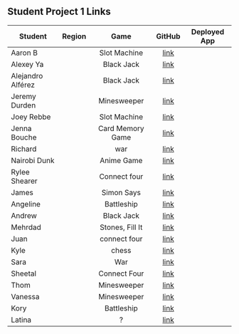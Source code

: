 ## Student Project 1 Links

| Student | Region | Game | GitHub | Deployed App |
|---|:---:|:---:|:---:|:---:|
| Aaron B|  | Slot Machine | [link](https://github.com/aaronbe7/game_project) | []() |
|Alexey Ya|  | Black Jack | [link](https://github.com/aleksyara/game-project) | []() |
| Alejandro Alférez|  | Black Jack | [link](https://github.com/alexalferez/Blackjack_project) | []() |
| Jeremy Durden |  | Minesweeper | [link](https://github.com/jeremydurden/SEI---First-Project---Minesweeper) | []() |
| Joey Rebbe |  | Slot Machine | [link](https://github.com/joeyrebbe/Show_Me_What_You_Slot) | []() |
| Jenna Bouche|  | Card Memory Game | [link](https://github.com/jlbouche/Mario_Matching_Game) | []() |
| Richard |  | war | [link](https://github.com/apocpax/projectwar) | []() |
| Nairobi Dunk|  | Anime Game | [link](https://github.com/NairobiSheikh/AvatarTheLastAirbender.git) | []() |
| Rylee Shearer|  | Connect four | [link](https://git.generalassemb.ly/shearryl000/connect_four) | []() |
| James|  | Simon Says | [link](https://github.com/jamesjkim88/GA-Project-1-Simon-Says) | []() |
| Angeline|  | Battleship| [link](https://github.com/DTAngie/BattleBugs) | []() |
| Andrew|  | Black Jack | [link](https://github.com/andrewdang12/BlackJack-21) | []() |
| Mehrdad|  | Stones, Fill It | [link](https://github.com/SamiaMehrdad/Jump-O-Where) | []() |
| Juan|  | connect four | [link](https://github.com/Juan-Rivera222/Connect-Four) | []() |
| Kyle|  | chess | [link](https://github.com/kylelainez/Chess-Game) | []() |
| Sara|  | War | [link](https://github.com/Areidra/War-Card-Game-.git) | []() |
| Sheetal|  | Connect Four | [link](https://github.com/sdheer296/game_project_connect4) | []() |
| Thom|  | Minesweeper| [link](https://github.com/thomstrub/contact-tracer) | []() |
| Vanessa|  | Minesweeper  | [link](https://github.com/vkosiyan/Minesweeper) | []() |
| Kory|  | Battleship | [link](https://github.com/DangerousKoin/pumpkin_battle) | []() |
|Latina|  | ? | [link](https://github.com/LatinaS4/Firstgame) | []() |
